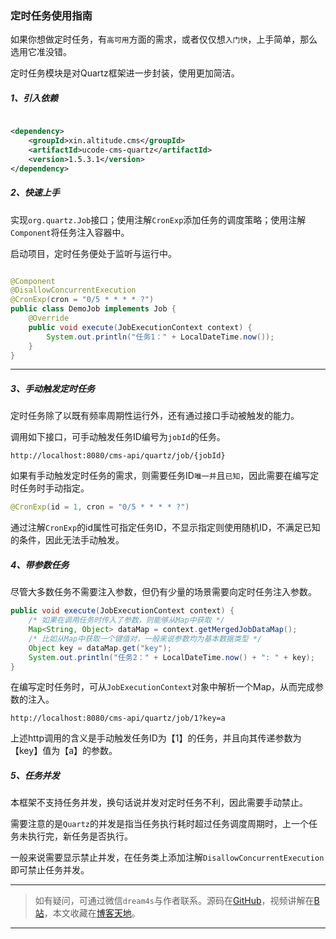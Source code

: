 ### 定时任务使用指南

如果你想做定时任务，有`高可用`方面的需求，或者仅仅想`入门快`，上手简单，那么选用它准没错。

定时任务模块是对Quartz框架进一步封装，使用更加简洁。

##### 1、引入依赖

```xml

<dependency>
    <groupId>xin.altitude.cms</groupId>
    <artifactId>ucode-cms-quartz</artifactId>
    <version>1.5.3.1</version>
</dependency>
```

##### 2、快速上手

实现`org.quartz.Job`接口；使用注解`CronExp`添加任务的调度策略；使用注解`Component`将任务注入容器中。

启动项目，定时任务便处于监听与运行中。

```java

@Component
@DisallowConcurrentExecution
@CronExp(cron = "0/5 * * * * ?")
public class DemoJob implements Job {
    @Override
    public void execute(JobExecutionContext context) {
        System.out.println("任务1：" + LocalDateTime.now());
    }
}
```

---

##### 3、手动触发定时任务

定时任务除了以既有频率周期性运行外，还有通过接口手动被触发的能力。

调用如下接口，可手动触发任务ID编号为`jobId`的任务。

```http
http://localhost:8080/cms-api/quartz/job/{jobId}
```

如果有手动触发定时任务的需求，则需要任务ID`唯一并`且`已知`，因此需要在编写定时任务时手动指定。

```java
@CronExp(id = 1, cron = "0/5 * * * * ?")
```
通过注解`CronExp`的id属性可指定任务ID，不显示指定则使用随机ID，不满足已知的条件，因此无法手动触发。

##### 4、带参数任务
尽管大多数任务不需要注入参数，但仍有少量的场景需要向定时任务注入参数。
```java
public void execute(JobExecutionContext context) {
    /* 如果在调用任务时传入了参数，则能够从Map中获取 */
    Map<String, Object> dataMap = context.getMergedJobDataMap();
    /* 比如从Map中获取一个键值对，一般来说参数均为基本数据类型 */
    Object key = dataMap.get("key");
    System.out.println("任务2：" + LocalDateTime.now() + ": " + key);
}
```
在编写定时任务时，可从`JobExecutionContext`对象中解析一个Map，从而完成参数的注入。

```http
http://localhost:8080/cms-api/quartz/job/1?key=a
```
上述http调用的含义是手动触发任务ID为【1】的任务，并且向其传递参数为【key】值为【a】的参数。

##### 5、任务并发
本框架不支持任务并发，换句话说并发对定时任务不利，因此需要手动禁止。

需要注意的是`Quartz`的并发是指当任务执行耗时超过任务调度周期时，上一个任务未执行完，新任务是否执行。

一般来说需要显示禁止并发，在任务类上添加注解`DisallowConcurrentExecution`即可禁止任务并发。


---
> 如有疑问，可通过微信`dream4s`与作者联系。源码在[GitHub](https://gitee.com/decsa)，视频讲解在[B站](https://space.bilibili.com/1936685014)，本文收藏在[博客天地](http://www.altitude.xin)。
---
